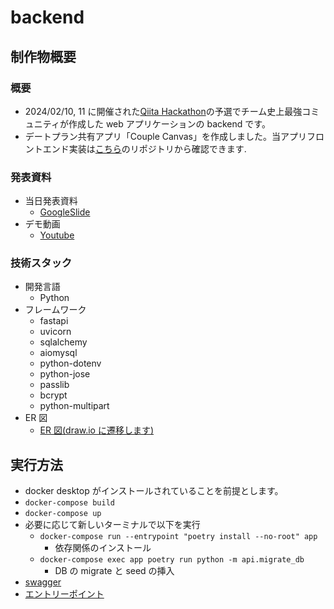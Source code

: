 # backend

## 制作物概要

### 概要

- 2024/02/10, 11 に開催された[Qiita Hackathon](https://qiita.com/official-campaigns/hackathon/2024-first)の予選でチーム史上最強コミュニティが作成した web アプリケーションの backend です。
- デートプラン共有アプリ「Couple Canvas」を作成しました。当アプリフロントエンド実装は[こちら](https://github.com/strongest-community/web_public)のリポジトリから確認できます.

### 発表資料

- 当日発表資料
  - [GoogleSlide](https://docs.google.com/presentation/d/1TkYVXgN8McIJhpX1Q9xsjC1YxLgaCmylK-CpYYaUo-A/edit?usp=sharing)
- デモ動画
  - [Youtube](https://www.youtube.com/watch?v=1wJBQkTx-Pk)

### 技術スタック

- 開発言語
  - Python
- フレームワーク
  - fastapi
  - uvicorn
  - sqlalchemy
  - aiomysql
  - python-dotenv
  - python-jose
  - passlib
  - bcrypt
  - python-multipart
- ER 図
  - [ER 図(draw.io に遷移します)](https://drive.google.com/file/d/1HYJkTjVxm52Y9ErDmMvKgxeTnKLuwX4v/view?usp=sharing)

## 実行方法

- docker desktop がインストールされていることを前提とします。
- `docker-compose build`
- `docker-compose up`
- 必要に応じて新しいターミナルで以下を実行
  - `docker-compose run --entrypoint "poetry install --no-root" app`
    - 依存関係のインストール
  - `docker-compose exec app poetry run python -m api.migrate_db`
    - DB の migrate と seed の挿入
- [swagger](http://localhost:8000/docs)
- [エントリーポイント](http://localhost:8000/)
